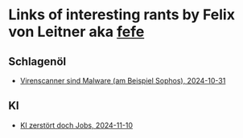 # Links of interesting rants by Felix von Leitner aka [fefe](https://blog.fefe.de/)
## Schlagenöl
- [Virenscanner sind Malware (am Beispiel Sophos), 2024-10-31](https://blog.fefe.de/?ts=99dd7f05)
## KI
- [KI zerstört doch Jobs, 2024-11-10](https://blog.fefe.de/?ts=99d12e9c)
